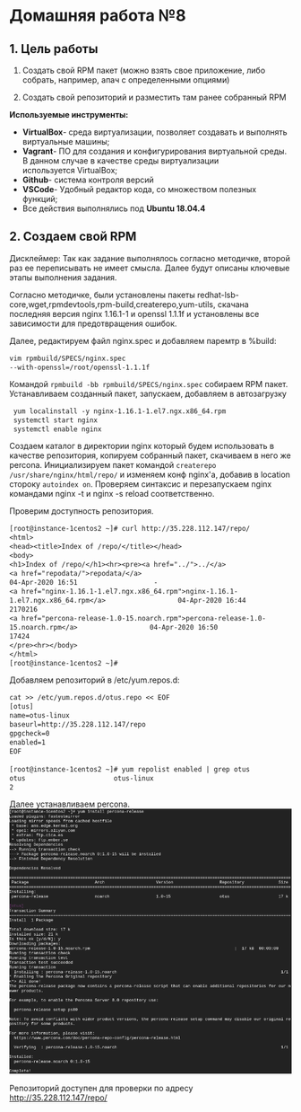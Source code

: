 # **Домашняя работа №8**

## **1. Цель работы**

1. Создать свой RPM пакет (можно взять свое приложение, либо собрать, например,
апач с определенными опциями)
2) Создать свой репозиторий и разместить там ранее собранный RPM

**Используемые инструменты:**

- **VirtualBox**- среда виртуализации, позволяет создавать и выполнять виртуальные машины;
- **Vagrant**- ПО для создания и конфигурирования виртуальной среды. В данном случае в качестве среды виртуализации используется VirtualBox;
- **Github**- система контроля версий
- **VSCode**- Удобный редактор кода, со множеством полезных функций;
- Все действия выполнялись под **Ubuntu 18.04.4**

## **2. Создаем свой RPM**
Дисклеймер: Так как задание выполнялось согласно методичке, второй раз ее переписывать не имеет смысла. Далее будут описаны ключевые этапы выполнения задания.

Согласно методичке, были установлены пакеты redhat-lsb-core,wget,rpmdevtools,rpm-build,createrepo,yum-utils, скачана последняя версия nginx 1.16.1-1 и openssl 1.1.1f и установлены все зависимости для предотвращения ошибок.

Далее, редактируем файл nginx.spec и добавляем паремтр в %build:
```
vim rpmbuild/SPECS/nginx.spec 
--with-openssl=/root/openssl-1.1.1f
```
Командой ```rpmbuild -bb rpmbuild/SPECS/nginx.spec``` собираем RPM пакет.
Устанавливаем созданный пакет, запускаем, добавляем в автозагрузку
```
 yum localinstall -y nginx-1.16.1-1.el7.ngx.x86_64.rpm
 systemctl start nginx
 systemctl enable nginx
 ```
 Создаем каталог в директории nginx который будем использовать в качестве репозитория, копируем собранный пакет, скачиваем в него же percona.
 Инициализируем пакет командой  ```createrepo /usr/share/nginx/html/repo/``` и изменяем конф nginx'a, добавив в location стороку ```autoindex on```.
 Проверяем синтаксис и перезапускаем nginx командами nginx -t и nginx -s reload соответственно.
 
 Проверим доступность репозитория.
 ```
 [root@instance-1centos2 ~]# curl http://35.228.112.147/repo/
<html>
<head><title>Index of /repo/</title></head>
<body>
<h1>Index of /repo/</h1><hr><pre><a href="../">../</a>
<a href="repodata/">repodata/</a>                                          04-Apr-2020 16:51                   -
<a href="nginx-1.16.1-1.el7.ngx.x86_64.rpm">nginx-1.16.1-1.el7.ngx.x86_64.rpm</a>                  04-Apr-2020 16:44             2170216
<a href="percona-release-1.0-15.noarch.rpm">percona-release-1.0-15.noarch.rpm</a>                  04-Apr-2020 16:50               17424
</pre><hr></body>
</html>
[root@instance-1centos2 ~]# 
```
Добавляем репозиторий в /etc/yum.repos.d:
 ```
 cat >> /etc/yum.repos.d/otus.repo << EOF
[otus]
name=otus-linux
baseurl=http://35.228.112.147/repo
gpgcheck=0
enabled=1
EOF

[root@instance-1centos2 ~]# yum repolist enabled | grep otus
otus                      otus-linux                                           2
```
Далее устанавливаем percona.
![install](https://github.com/kastyle/otus/blob/master/HW8/scsh.png)

Репозиторий доступен для проверки по адресу http://35.228.112.147/repo/
